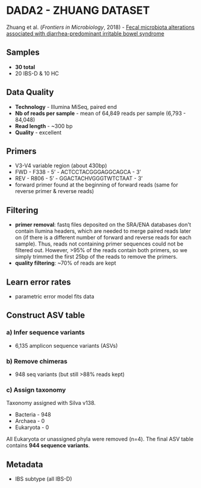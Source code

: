 # DADA2 - ZHUANG DATASET

Zhuang et al. (_Frontiers in Microbiology_, 2018) - [Fecal microbiota alterations associated with diarrhea-predominant irritable bowel syndrome][1]

[1]: https://www.frontiersin.org/articles/10.3389/fmicb.2018.01600/full


## Samples
- **30 total**
- 20 IBS-D & 10 HC


## Data Quality
- **Technology** - Illumina MiSeq, paired end
- **Nb of reads per sample** - mean of 64,849 reads per sample (6,793 - 84,048)
- **Read length** - ~300 bp
- **Quality** - excellent


## Primers
- V3-V4 variable region (about 430bp)
- FWD - F338 - 5’ - ACTCCTACGGGAGGCAGCA - 3’
- REV - R806 - 5’ - GGACTACHVGGGTWTCTAAT - 3’
- forward primer found at the beginning of forward reads (same for reverse primer & reverse reads)


## Filtering
- **primer removal**: fastq files deposited on the SRA/ENA databases don't contain Ilumina headers, which are needed to merge paired reads later on (if there is a different number of forward and reverse reads for each sample). Thus, reads not containing primer sequences could not be filtered out. However, >95% of the reads contain both primers, so we simply trimmed the first 25bp of the reads to remove the primers.
- **quality filtering**: \~70% of reads are kept


## Learn error rates
- parametric error model fits data


## Construct ASV table
### a) Infer sequence variants
- 6,135 amplicon sequence variants (ASVs)

### b) Remove chimeras
- 948 seq variants (but still >88% reads kept)

### c) Assign taxonomy
Taxonomy assigned with Silva v138.
- Bacteria - 948
- Archaea - 0
- Eukaryota - 0

All Eukaryota or unassigned phyla were removed (n=4). The final ASV table contains **944 sequence variants**.

## Metadata
- IBS subtype (all IBS-D)